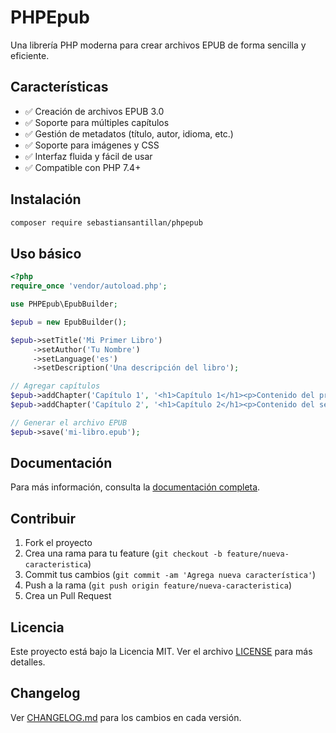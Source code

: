 # PHPEpub

Una librería PHP moderna para crear archivos EPUB de forma sencilla y eficiente.

## Características

- ✅ Creación de archivos EPUB 3.0
- ✅ Soporte para múltiples capítulos
- ✅ Gestión de metadatos (título, autor, idioma, etc.)
- ✅ Soporte para imágenes y CSS
- ✅ Interfaz fluida y fácil de usar
- ✅ Compatible con PHP 7.4+

## Instalación

```bash
composer require sebastiansantillan/phpepub
```

## Uso básico

```php
<?php
require_once 'vendor/autoload.php';

use PHPEpub\EpubBuilder;

$epub = new EpubBuilder();

$epub->setTitle('Mi Primer Libro')
     ->setAuthor('Tu Nombre')
     ->setLanguage('es')
     ->setDescription('Una descripción del libro');

// Agregar capítulos
$epub->addChapter('Capítulo 1', '<h1>Capítulo 1</h1><p>Contenido del primer capítulo...</p>');
$epub->addChapter('Capítulo 2', '<h1>Capítulo 2</h1><p>Contenido del segundo capítulo...</p>');

// Generar el archivo EPUB
$epub->save('mi-libro.epub');
```

## Documentación

Para más información, consulta la [documentación completa](docs/README.md).

## Contribuir

1. Fork el proyecto
2. Crea una rama para tu feature (`git checkout -b feature/nueva-caracteristica`)
3. Commit tus cambios (`git commit -am 'Agrega nueva característica'`)
4. Push a la rama (`git push origin feature/nueva-caracteristica`)
5. Crea un Pull Request

## Licencia

Este proyecto está bajo la Licencia MIT. Ver el archivo [LICENSE](LICENSE) para más detalles.

## Changelog

Ver [CHANGELOG.md](CHANGELOG.md) para los cambios en cada versión.
